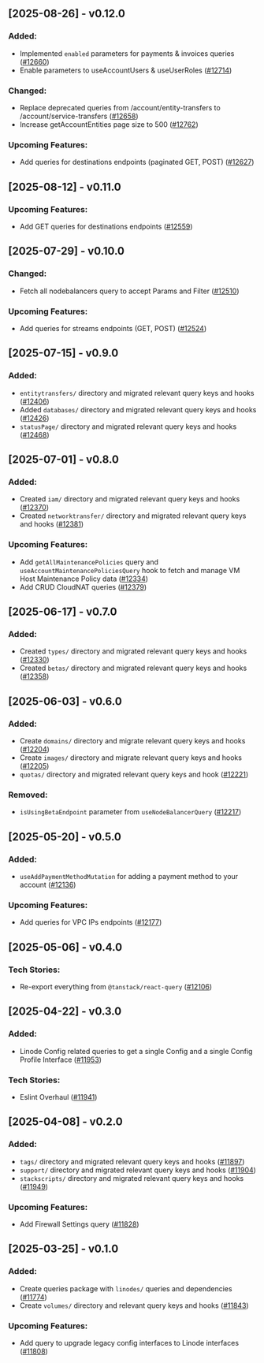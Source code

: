 ## [2025-08-26] - v0.12.0

### Added:

- Implemented `enabled` parameters for payments & invoices queries ([#12660](https://github.com/linode/manager/pull/12660))
- Enable parameters to useAccountUsers & useUserRoles ([#12714](https://github.com/linode/manager/pull/12714))

### Changed:

- Replace deprecated queries from /account/entity-transfers to /account/service-transfers ([#12658](https://github.com/linode/manager/pull/12658))
- Increase getAccountEntities page size to 500 ([#12762](https://github.com/linode/manager/pull/12762))

### Upcoming Features:

- Add queries for destinations endpoints (paginated GET, POST) ([#12627](https://github.com/linode/manager/pull/12627))

## [2025-08-12] - v0.11.0

### Upcoming Features:

- Add GET queries for destinations endpoints ([#12559](https://github.com/linode/manager/pull/12559))

## [2025-07-29] - v0.10.0

### Changed:

- Fetch all nodebalancers query to accept Params and Filter ([#12510](https://github.com/linode/manager/pull/12510))

### Upcoming Features:

- Add queries for streams endpoints (GET, POST) ([#12524](https://github.com/linode/manager/pull/12524))

## [2025-07-15] - v0.9.0

### Added:

- `entitytransfers/` directory and migrated relevant query keys and hooks ([#12406](https://github.com/linode/manager/pull/12406))
- Added `databases/` directory and migrated relevant query keys and hooks ([#12426](https://github.com/linode/manager/pull/12426))
- `statusPage/` directory and migrated relevant query keys and hooks ([#12468](https://github.com/linode/manager/pull/12468))

## [2025-07-01] - v0.8.0

### Added:

- Created `iam/` directory and migrated relevant query keys and hooks ([#12370](https://github.com/linode/manager/pull/12370))
- Created `networktransfer/` directory and migrated relevant query keys and hooks ([#12381](https://github.com/linode/manager/pull/12381))

### Upcoming Features:

- Add `getAllMaintenancePolicies` query and `useAccountMaintenancePoliciesQuery` hook to fetch and manage VM Host Maintenance Policy data ([#12334](https://github.com/linode/manager/pull/12334))
- Add CRUD CloudNAT queries ([#12379](https://github.com/linode/manager/pull/12379))

## [2025-06-17] - v0.7.0

### Added:

- Created `types/` directory and migrated relevant query keys and hooks ([#12330](https://github.com/linode/manager/pull/12330))
- Created `betas/` directory and migrated relevant query keys and hooks ([#12358](https://github.com/linode/manager/pull/12358))

## [2025-06-03] - v0.6.0

### Added:

- Create `domains/` directory and migrate relevant query keys and hooks ([#12204](https://github.com/linode/manager/pull/12204))
- Create `images/` directory and migrate relevant query keys and hooks ([#12205](https://github.com/linode/manager/pull/12205))
- `quotas/` directory and migrated relevant query keys and hook ([#12221](https://github.com/linode/manager/pull/12221))

### Removed:

- `isUsingBetaEndpoint` parameter from `useNodeBalancerQuery` ([#12217](https://github.com/linode/manager/pull/12217))

## [2025-05-20] - v0.5.0

### Added:

- `useAddPaymentMethodMutation` for adding a payment method to your account ([#12136](https://github.com/linode/manager/pull/12136))

### Upcoming Features:

- Add queries for VPC IPs endpoints ([#12177](https://github.com/linode/manager/pull/12177))

## [2025-05-06] - v0.4.0

### Tech Stories:

- Re-export everything from `@tanstack/react-query` ([#12106](https://github.com/linode/manager/pull/12106))

## [2025-04-22] - v0.3.0

### Added:

- Linode Config related queries to get a single Config and a single Config Profile Interface ([#11953](https://github.com/linode/manager/pull/11953))

### Tech Stories:

- Eslint Overhaul ([#11941](https://github.com/linode/manager/pull/11941))

## [2025-04-08] - v0.2.0

### Added:

- `tags/` directory and migrated relevant query keys and hooks ([#11897](https://github.com/linode/manager/pull/11897))
- `support/` directory and migrated relevant query keys and hooks ([#11904](https://github.com/linode/manager/pull/11904))
- `stackscripts/` directory and migrated relevant query keys and hooks ([#11949](https://github.com/linode/manager/pull/11949))

### Upcoming Features:

- Add Firewall Settings query ([#11828](https://github.com/linode/manager/pull/11828))

## [2025-03-25] - v0.1.0

### Added:

- Create queries package with `linodes/` queries and dependencies ([#11774](https://github.com/linode/manager/pull/11774))
- Create `volumes/` directory and relevant query keys and hooks ([#11843](https://github.com/linode/manager/pull/11843))

### Upcoming Features:

- Add query to upgrade legacy config interfaces to Linode interfaces ([#11808](https://github.com/linode/manager/pull/11808))
